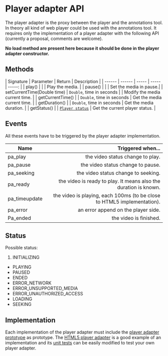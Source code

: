 # Player adapter API

The player adapter is the proxy between the player and the annotations tool. In theory all kind of web player could be used with the annotations tool. It requires only the implementation of a player adapter with the following API (currently a proposal, comments are welcome).

**No load method are present here because it should be done in the player adapter constructor.**

## Methods
| Signature | Parameter | Return  | Description |
| ------ | ------ | ----- | ----- | -----: |
|  play() |  | | Play the media. |
|  pause() |   | | Set the media in pause.|
|  setCurrentTime(Double time) |  `Double`, time in seconds | | Modify the media current time. |
|  getCurrentTime() |   | `Double`, time in seconds | Get the media current time. |
|  getDuration() |   | `Double`, time in seconds | Get the media duration. |
|  getStatus() |   | [`Player status`](#status) | Get the current player status. |




## Events

All these events have to be triggered by the player adapter implementation. 

| Name | Triggered when...|
| ------ | -----: |
|  pa_play | the video status change to play. |
|  pa_pause | the video status change to pause. |
|  pa_seeking | the video status change to seeking. |
|  pa_ready |  the video is ready to play. It means also the duration is known.  |
|  pa_timeupdate |  the video is playing, each 100ms (to be close to HTML5 implementation). |
|  pa_error | an error append on the player side. |
|  Pa_ended | the video is finished. |

## Status<a name="status"></a>
Possible status:

1. INITIALIZING 
* PLAYING
* PAUSED
* ENDED
* ERROR_NETWORK
* ERROR_UNSUPPORTED_MEDIA
* ERROR_UNAUTHORIZED_ACCESS 
* LOADING
* SEEKING

## Implementation

Each implementation of the player adapter must include the [player adapter prototype](https://github.com/entwinemedia/annotations/blob/develop/js/prototypes/player_adapter.js) as prototype. The [HTML5 player adapter](https://github.com/entwinemedia/annotations/blob/develop/js/player_adapter_HTML5.js) is a good example of an implementation and its [unit tests](https://github.com/entwinemedia/annotations/blob/develop/tests/HTM5_adapter.html) can be easily modified to test your own player adapter.  
